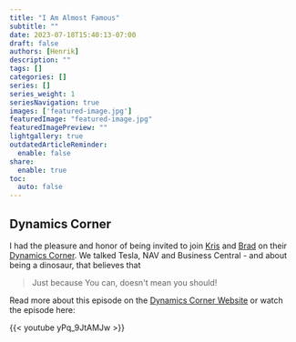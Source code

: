 ```yaml
---
title: "I Am Almost Famous"
subtitle: ""
date: 2023-07-18T15:40:13-07:00
draft: false
authors: [Henrik]
description: ""
tags: []
categories: []
series: []
series_weight: 1
seriesNavigation: true
images: ['featured-image.jpg']
featuredImage: "featured-image.jpg"
featuredImagePreview: ""
lightgallery: true
outdatedArticleReminder:
  enable: false
share:
  enable: true
toc: 
  auto: false
---
```

## Dynamics Corner

I had the pleasure and honor of being invited to join [Kris](https://twitter.com/Matalino16/) and [Brad](https://twitter.com/dvlprlife) on their [Dynamics Corner](https://www.youtube.com/@dynamicscorner/). We talked Tesla, NAV and Business Central - and about being a dinosaur, that believes that

>Just because You can, doesn't mean you should!

Read more about this episode on the [Dynamics Corner Website](https://www.dynamicscorner.com/2023/07/episode-227-in-the-dynamics-corner-chair-where-dinosaurs-meet/) or watch the episode here:

{{< youtube yPq_9JtAMJw >}}
